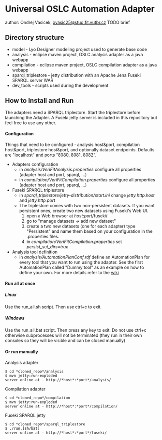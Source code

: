 # Universal OSLC Automation Adapter
author: Ondrej Vasicek, xvasic25@stud.fit.vutbr.cz
TODO brief

## Directory structure
- model - Lyo Designer modeling project used to generate base code
- analysis - eclipse maven project, OSLC analysis adapter as a java webapp
- compilation - eclipse maven project, OSLC compilation adapter as a java webapp
- sparql_triplestore - jetty distribution with an Apache Jena Fuseki SPARQL server WAR 
- dev_tools - scripts used during the development

## How to Install and Run
The adapters need a SPARQL triplestore. Start the triplestore before launching the Adapter. A Fuseki jetty server is included in this repository but feel free to use any other.

#### Configuration
Things that need to be configured - analysis host&port, compilation host&port, triplestore host&port, and optionally dataset endpoints.
Defaults are "localhost" and ports "8080, 8081, 8082".
- Adapters configuration
	- in *analysis/VeriFitAnalysis.properties* configure all properties (adapter host and port, sparql, ...)
	- in *compilation/VeriFitCompilation.properties* configure all properties (adapter host and port, sparql, ...)
- Fuseki SPARQL triplestore 
	- in *sparql_triplestore/jetty-distribution/start.ini* change *jetty.http.host* and *jetty.http.port*
    - The triplestore comes with two non-persistent datasets. If you want persistent ones, create two new datasets using Fuseki's Web UI.
        1) open a Web browser at *host*:*port*/fuseki/
        2) go to "manage datasets -> add new dataset"
        3) create a two new datasets (one for each adapter) type "Persistent" and name them based on your configuration in the .properties files.
        4) in *compilation/VeriFitCompilation.properties* set *persist_sut_dirs=true*
- Analysis tool definition
    - in *analysis/AutomationPlanConf.rdf* define an AutomationPlan for every tool that you want to run using the adapter. See the first AutomationPlan called "Dummy tool" as an example on how to define your own. For more details refer to the [wiki](https://pajda.fit.vutbr.cz/xvasic/oslc-generic-analysis/-/wikis/Usage-Guide/2.-Analysis-Tool-Definition)


#### Run all at once
##### Linux
Use the run_all.sh script. Then use ctrl+c to exit.
##### Windows
Use the run_all.bat script. Then press any key to exit. Do not use ctrl+c otherwise subprocesses will not be terminated (they run in their own consoles so they will be visible and can be closed manually)

#### Or run manually
Analysis adapter
```
$ cd *cloned_repo*/analysis
$ mvn jetty:run-exploded
server online at - http://*host*:*port*/analysis/
```
Compilation adapter
```
$ cd *cloned_repo*/compilation
$ mvn jetty:run-exploded
server online at - http://*host*:*port*/compilation/
```
Fuseki SPARQL jetty 
```
$ cd *cloned_repo*/sparql_triplestore
$ ./run.[sh/bat] 
server online at - http://*host*:*port*/fuseki/
```
